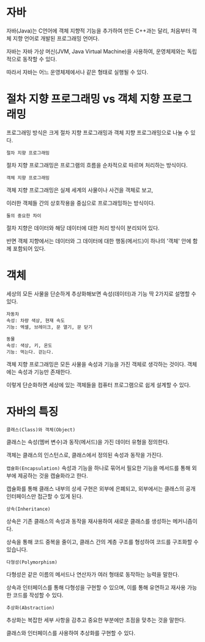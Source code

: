 # 자바
자바(Java)는 C언어에 객체 지향적 기능을 추가하여 만든 C++과는 달리, 처음부터 객체 지향 언어로 개발된 프로그래밍 언어다.

자바는 자바 가상 머신(JVM, Java Virtual Machine)을 사용하여, 운영체제와는 독립적으로 동작할 수 있다.

따라서 자바는 어느 운영체제에서나 같은 형태로 실행될 수 있다.

# 절차 지향 프로그래밍 vs 객체 지향 프로그래밍
프로그래밍 방식은 크게 절차 지향 프로그래밍과 객체 지향 프로그래밍으로 나눌 수 있다.

`절차 지향 프로그래밍`

절차 지향 프로그래밍은 프로그램의 흐름을 순차적으로 따르며 처리하는 방식이다. 

`객체 지향 프로그래밍`

객체 지향 프로그래밍은 실제 세계의 사물이나 사건을 객체로 보고, 

이러한 객체들 간의 상호작용을 중심으로 프로그래밍하는 방식이다.

`둘의 중요한 차이`

절차 지향은 데이터와 해당 데이터에 대한 처리 방식이 분리되어 있다. 

반면 객체 지향에서는 데이터와 그 데이터에 대한 행동(메서드)이 하나의 '객체' 안에 함께 포함되어 있다.

# 객체
세상의 모든 사물을 단순하게 추상화해보면 속성(데이터)과 기능 딱 2가지로 설명할 수 있다.
```
자동차
속성: 차량 색상, 현재 속도
기능: 엑셀, 브레이크, 문 열기, 문 닫기
```
```
동물
속성: 색상, 키, 온도
기능: 먹는다. 걷는다.
```
객체 지향 프로그래밍은 모든 사물을 속성과 기능을 가진 객체로 생각하는 것이다. 객체에는 속성과 기능만 존재한다.

이렇게 단순화하면 세상에 있는 객체들을 컴퓨터 프로그램으로 쉽게 설계할 수 있다.

# 자바의 특징
`클래스(Class)와 객체(Object)`

클래스는 속성(멤버 변수)과 동작(메서드)을 가진 데이터 유형을 정의한다.

객체는 클래스의 인스턴스로, 클래스에서 정의된 속성과 동작을 가진다.

`캡슐화(Encapsulation)`
속성과 기능을 하나로 묶어서 필요한 기능을 메서드를 통해 외부에 제공하는 것을 캡슐화라고 한다.

캡슐화를 통해 클래스 내부의 상세 구현은 외부에 은폐되고, 외부에서는 클래스의 공개 인터페이스만 접근할 수 있게 된다.

`상속(Inheritance)`

상속은 기존 클래스의 속성과 동작을 재사용하여 새로운 클래스를 생성하는 메커니즘이다.

상속을 통해 코드 중복을 줄이고, 클래스 간의 계층 구조를 형성하여 코드를 구조화할 수 있습니다.

`다형성(Polymorphism)`

다형성은 같은 이름의 메서드나 연산자가 여러 형태로 동작하는 능력을 말한다.

상속과 인터페이스를 통해 다형성을 구현할 수 있으며, 이를 통해 유연하고 재사용 가능한 코드를 작성할 수 있다.

`추상화(Abstraction)`


추상화는 복잡한 세부 사항을 감추고 중요한 부분에만 초점을 맞추는 것을 말한다.

클래스와 인터페이스를 사용하여 추상화를 구현할 수 있다.
